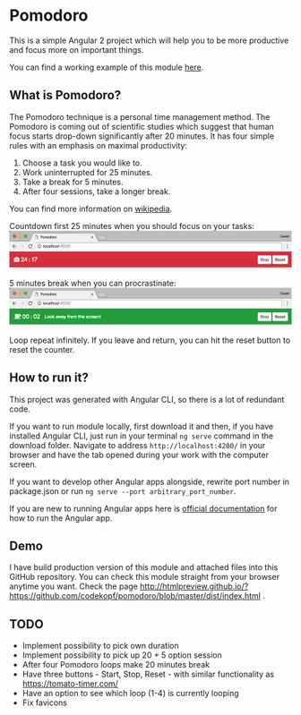 # Pomodoro

This is a simple Angular 2 project which will help you to be more productive and focus more on important things.

You can find a working example of this module [here](http://bit.ly/2pF1iTV).

## What is Pomodoro?
The Pomodoro technique is a personal time management method. The Pomodoro is coming out of scientific studies which suggest
that human focus starts drop-down significantly after 20 minutes. It has four simple rules with an emphasis on maximal productivity:

1. Choose a task you would like to.
2. Work uninterrupted for 25 minutes.
3. Take a break for 5 minutes.
4. After four sessions, take a longer break.

You can find more information on [wikipedia](https://en.wikipedia.org/wiki/Pomodoro_Technique).

Countdown first 25 minutes when you should focus on your tasks:
![alt text](https://raw.githubusercontent.com/codekopf/pomodoro/master/pomodoro-work.png)

5 minutes break when you can procrastinate:  
![alt text](https://raw.githubusercontent.com/codekopf/pomodoro/master/pomodoro-break.png)

Loop repeat infinitely. If you leave and return, you can hit the reset button to reset the counter.    

## How to run it?

This project was generated with Angular CLI, so there is a lot of redundant code.

If you want to run module locally, first download it and then, if you have installed Angular CLI, just run in your terminal `ng serve` command in the download folder. Navigate to address `http://localhost:4200/` in your browser and have the tab opened during your work with the computer screen. 

If you want to develop other Angular apps alongside, rewrite port number in package.json or run `ng serve --port arbitrary_port_number`.  
 
If you are new to running Angular apps here is [official documentation](https://angular.io/guide/setup) for how to run the Angular app.

## Demo
I have build production version of this module and attached files into this GitHub repository. 
You can check this module straight from your browser anytime you want. Check the page http://htmlpreview.github.io/?https://github.com/codekopf/pomodoro/blob/master/dist/index.html .

## TODO
* Implement possibility to pick own duration
* Implement possibility to pick up 20 + 5 option session
* After four Pomodoro loops make 20 minutes break
* Have three buttons - Start, Stop, Reset - with similar functionality as https://tomato-timer.com/
* Have an option to see which loop (1-4) is currently looping 
* Fix favicons
